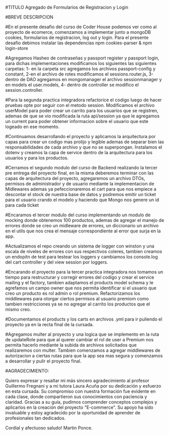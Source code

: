 #TITULO Agregado de Formularios de Registracion y Login

#BREVE DESCRIPCION

#En el presente desafio del curso de Coder House podemos ver como al proyecto de ecomerce, comenzamos a implementar junto a mongoDB cookies, formularios de registracion, log out y login.
Para el presente desafio debimos instalar las dependencias npm cookies-parser & npm login-store

#Agregamos Hasheo de contraseñas y passport register y passport login, para dichas implementaciones modificamos los siguientes las siguientes carpetas: 
    1- en la carpeta src agregamos los archivos passport-config y constant, 
    2-en el archivo de rotes modificamos el sessions.router.js, 
    3-dentro de DAO agregamos en mongomanager el archivo sessionmanager y en models el user.models, 
    4- dentro de controller se modifico el session.controller.

#Para la segunda practica integradora refactorice el codigo luego de hacer pruebas opte por seguir con el metodo session. Modificamos el archivo userModel para poder crear un carrito para los usuarios que se registren, ademas de que se vio modificada la ruta api/session ya que le agregamos un current para poder obtener informacion sobre el usuario que este logeado en ese momento.

#Continuamos desarrollando el proyecto y aplicamos la arquitectura por capas para crear un codigo mas prolijo y legible ademas de separar bien las responsabilidades de cada archivo y que no se superpongan. Instalamos el dotenv y creamos la capa de service dentro de la arquitectura para los usuarios y para los productos.

#Cerramos el segundo modulo del curso de Backend realizando la tercer pre entrega del proyecto final, en la misma deberemos terminar con las capas de arquitectura del proyecto, agregaremos un archivo DTOs, permisos de administrador y de usuario mediante la implementacion de Midlewares ademas ya pefeccionaremos el cart para que nos empiece a descontar el stock de nuestra base de datos y podremos emitir un ticket para el usuario crando el modelo y haciendo que Mongo nos genere un id para cada ticket

#Encaramos el tercer modulo del curso implementando un modulo de mocking donde obtenemos 100 productos, ademas de agregar el manejo de errores donde se creo un midleware de errores, un diccionario un archivo en el utils que nos crea el mensaje correspondiente al error que surja en la app.

#Actualizamos el repo creando un sistema de logger con winston y una escala de niveles de errores con sus respectivos coleres, tambien creamos un endopitn de test para testear los loggers y cambiamos los console.log del cart controller y del view session por loggers.

#Encarando el proyecto para la tercer practica integradora nos tomamos un tiempo para restructurar y corregir errores del codigo y crear el service mailing y el factory, tambien adaptamos el products model schema y le agrefamos un campo owner que nos permita identificar si el usuario que creo un producto es rol admin o rol premium. Refactorizamos los middlewares para otorgar ciertos permisos al usuario premiom como tambien restricciones ya se no agregar al carrito los productos que el mismo creo.

#Documentamos el products y los carts en archivos .yml para ir puliendo el proyecto ya en la recta final de la cursada.

#Agregamos multer al proyecto y una logica que se implemento en la ruta de updateRole para que al querer cambiar el rol de user a Premium nos permita hacerlo mediante la subida de archivos solicitados que realizaremos con multer. Tambien comenzamos a agregar middlewares de autorizacion a ciertas rutas para que la app sea mas segura y comenzamos a desarrollar y pulir el proyecto final.


#AGRADECIMIENTO:

Quiero expresar y resaltar mi más sincero agradecimiento al profesor Guillermo Fregnani y a mi tutora Laura Acuña por su dedicación y esfuerzo en esta cursada. Su compromiso con nuestra formación fue evidente en cada clase, donde compartieron sus conocimientos con paciencia y claridad. Gracias a su guía, pudimos comprender conceptos complejos y aplicarlos en la creación del proyecto "E-commerce". Su apoyo ha sido invaluable y estoy agradecido por la oportunidad de aprender de profesionales tan dedicados.

Cordial y afectuoso saludo!
Martin Ponce.
